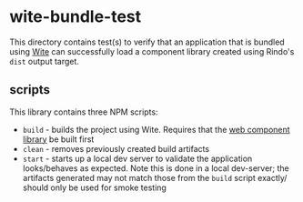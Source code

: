 # wite-bundle-test

This directory contains test(s) to verify that an application that is bundled using [Wite](https://witejs.web.app/) can
successfully load a component library created using Rindo's `dist` output target.

## scripts

This library contains three NPM scripts:

- `build` - builds the project using Wite. Requires that the [web component library](../component-library/README.md) be
built first
- `clean` - removes previously created build artifacts
- `start` - starts up a local dev server to validate the application looks/behaves as expected. 
Note this is done in a local dev-server; the artifacts generated may not match those from the `build` script exactly/ 
should only be used for smoke testing
